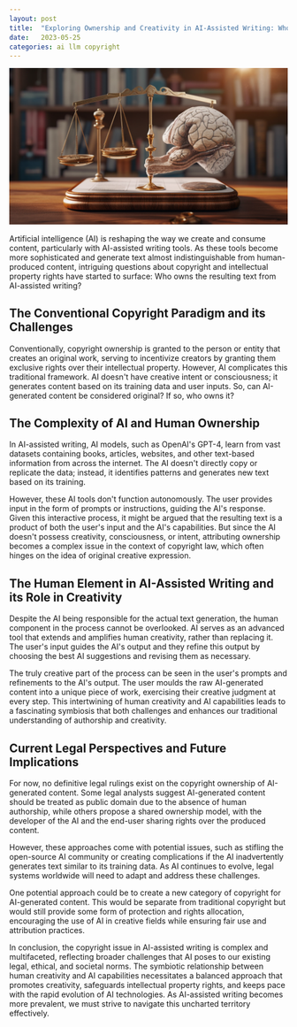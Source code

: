 ```yaml
---
layout: post
title:  "Exploring Ownership and Creativity in AI-Assisted Writing: Who Holds the Copyright?"
date:   2023-05-25
categories: ai llm copyright
---
```


![A brain hodling on the the scale of justice](/assets/copyright.png)

Artificial intelligence (AI) is reshaping the way we create and consume content, particularly with AI-assisted writing tools. As these tools become more sophisticated and generate text almost indistinguishable from human-produced content, intriguing questions about copyright and intellectual property rights have started to surface: Who owns the resulting text from AI-assisted writing?

## The Conventional Copyright Paradigm and its Challenges

Conventionally, copyright ownership is granted to the person or entity that creates an original work, serving to incentivize creators by granting them exclusive rights over their intellectual property. However, AI complicates this traditional framework. AI doesn't have creative intent or consciousness; it generates content based on its training data and user inputs. So, can AI-generated content be considered original? If so, who owns it?

## The Complexity of AI and Human Ownership

In AI-assisted writing, AI models, such as OpenAI's GPT-4, learn from vast datasets containing books, articles, websites, and other text-based information from across the internet. The AI doesn't directly copy or replicate the data; instead, it identifies patterns and generates new text based on its training.

However, these AI tools don't function autonomously. The user provides input in the form of prompts or instructions, guiding the AI's response. Given this interactive process, it might be argued that the resulting text is a product of both the user's input and the AI's capabilities. But since the AI doesn't possess creativity, consciousness, or intent, attributing ownership becomes a complex issue in the context of copyright law, which often hinges on the idea of original creative expression.

## The Human Element in AI-Assisted Writing and its Role in Creativity

Despite the AI being responsible for the actual text generation, the human component in the process cannot be overlooked. AI serves as an advanced tool that extends and amplifies human creativity, rather than replacing it. The user's input guides the AI's output and they refine this output by choosing the best AI suggestions and revising them as necessary.

The truly creative part of the process can be seen in the user's prompts and refinements to the AI's output. The user moulds the raw AI-generated content into a unique piece of work, exercising their creative judgment at every step. This intertwining of human creativity and AI capabilities leads to a fascinating symbiosis that both challenges and enhances our traditional understanding of authorship and creativity.

## Current Legal Perspectives and Future Implications

For now, no definitive legal rulings exist on the copyright ownership of AI-generated content. Some legal analysts suggest AI-generated content should be treated as public domain due to the absence of human authorship, while others propose a shared ownership model, with the developer of the AI and the end-user sharing rights over the produced content.

However, these approaches come with potential issues, such as stifling the open-source AI community or creating complications if the AI inadvertently generates text similar to its training data. As AI continues to evolve, legal systems worldwide will need to adapt and address these challenges.

One potential approach could be to create a new category of copyright for AI-generated content. This would be separate from traditional copyright but would still provide some form of protection and rights allocation, encouraging the use of AI in creative fields while ensuring fair use and attribution practices.

In conclusion, the copyright issue in AI-assisted writing is complex and multifaceted, reflecting broader challenges that AI poses to our existing legal, ethical, and societal norms. The symbiotic relationship between human creativity and AI capabilities necessitates a balanced approach that promotes creativity, safeguards intellectual property rights, and keeps pace with the rapid evolution of AI technologies. As AI-assisted writing becomes more prevalent, we must strive to navigate this uncharted territory effectively.